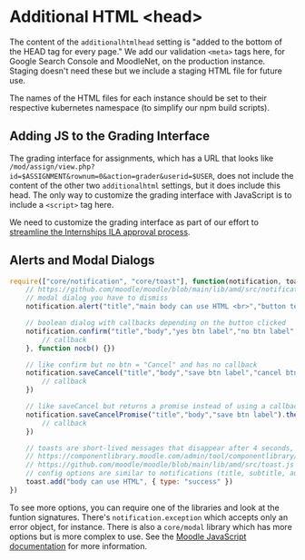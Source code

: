 # Additional HTML \<head\>

The content of the `additionalhtmlhead` setting is "added to the bottom of the HEAD tag for every page." We add our validation `<meta>` tags here, for Google Search Console and MoodleNet, on the production instance. Staging doesn't need these but we include a staging HTML file for future use.

The names of the HTML files for each instance should be set to their respective kubernetes namespace (to simplify our npm build scripts).

## Adding JS to the Grading Interface

The grading interface for assignments, which has a URL that looks like `/mod/assign/view.php?id=$ASSIGNMENT&rownum=0&action=grader&userid=$USER`, does not include the content of the other two `additionalhtml` settings, but it does include this head. The only way to customize the grading interface with JavaScript is to include a `<script>` tag here.

We need to customize the grading interface as part of our effort to [streamline the Internships ILA approval process](https://github.com/cca/moodle-styles/issues/32).

## Alerts and Modal Dialogs

```js
require(["core/notification", "core/toast"], function(notification, toast) {
    // https://github.com/moodle/moodle/blob/main/lib/amd/src/notification.js
    // modal dialog you have to dismiss
    notification.alert("title","main body can use HTML <br>","button text (default OK)")

    // boolean dialog with callbacks depending on the button clicked
    notification.confirm("title","body","yes btn label","no btn label", function yescb() {
        // callback
    }, function nocb() {})

    // like confirm but no btn = "Cancel" and has no callback
    notification.saveCancel("title","body","save btn label","cancel btn label", function savecb() {
        // callback
    })

    // like saveCancel but returns a promise instead of using a callback
    notification.saveCancelPromise("title","body","save btn label").then(function() {
        // callback
    })

    // toasts are short-lived messages that disappear after 4 seconds, types: success, danger, warning, info (default)
    // https://componentlibrary.moodle.com/admin/tool/componentlibrary/docspage.php/moodle/javascript/toast/
    // https://github.com/moodle/moodle/blob/main/lib/amd/src/toast.js
    // config options are similar to notifications (title, subtitle, autohide, close button, delay)
    toast.add("body can use HTML", { type: "success" })
})
```

To see more options, you can require one of the libraries and look at the funtion signatures. There's `notification.exception` which accepts only an error object, for instance. There is also a `core/modal` library which has more options but is more complex to use. See the [Moodle JavaScript documentation](https://moodledev.io/docs/4.1/guides/javascript/modal) for more information.
